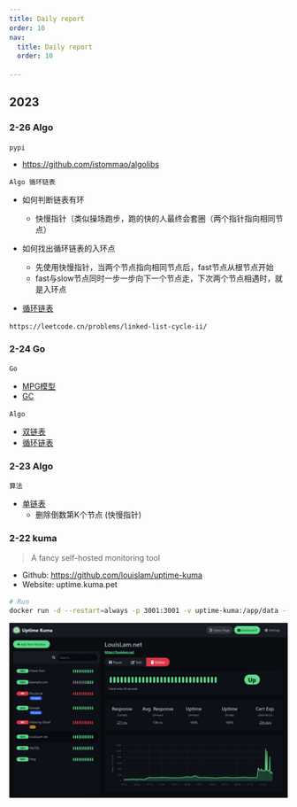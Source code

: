 ```yaml
---
title: Daily report
order: 10
nav:
  title: Daily report
  order: 10

---
```


## 2023

### 2-26 Algo

`pypi`
- https://github.com/istommao/algolibs

`Algo 循环链表`

- 如何判断链表有环
    - 快慢指针（类似操场跑步，跑的快的人最终会套圈（两个指针指向相同节点）
- 如何找出循环链表的入环点
    - 先使用快慢指针，当两个节点指向相同节点后，fast节点从根节点开始
    - fast与slow节点同时一步一步向下一个节点走，下次两个节点相遇时，就是入环点

- [循环链表](/algo/linked_list)

`https://leetcode.cn/problems/linked-list-cycle-ii/`

### 2-24 Go

`Go`

- [MPG模型](/golang/mpg)
- [GC](/golang/gc)

`Algo`

- [双链表](/algo/linked_list)
- [循环链表](/algo/linked_list)

### 2-23 Algo


`算法`

- [单链表](/algo/linked_list)
  - 删除倒数第K个节点 (快慢指针)

### 2-22 kuma


>  A fancy self-hosted monitoring tool

- Github: https://github.com/louislam/uptime-kuma
- Website: uptime.kuma.pet

```bash
# Run
docker run -d --restart=always -p 3001:3001 -v uptime-kuma:/app/data --name uptime-kuma louislam/uptime-kuma:1
```

![daily-report-2023-2-22](./daily-report-2023-2-22.jpeg)

